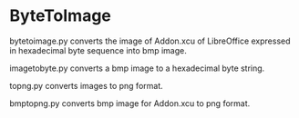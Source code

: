 # ByteToImage

bytetoimage.py converts the image of Addon.xcu of LibreOffice expressed in hexadecimal byte sequence into bmp image.

imagetobyte.py converts a bmp image to a hexadecimal byte string.

topng.py converts images to png format.

bmptopng.py converts bmp image for Addon.xcu to png format.
